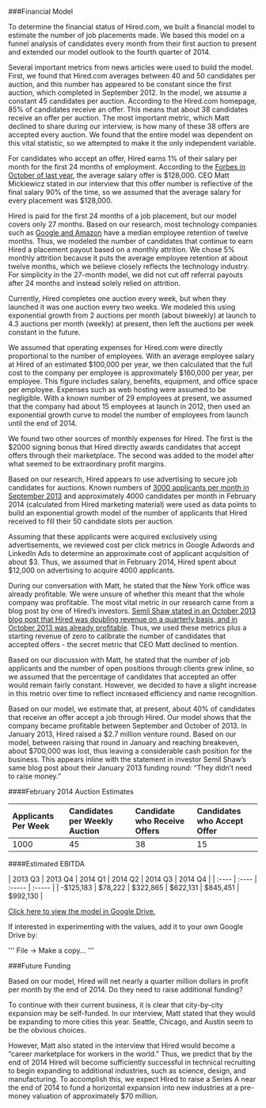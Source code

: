 ###Financial Model

To determine the financial status of Hired.com, we built a financial model to estimate the number of job placements made. We based this model on a funnel analysis of candidates every month from their first auction to present and extended our model outlook to the fourth quarter of 2014. 

Several important metrics from news articles were used to build the model. First, we found that Hired.com averages between 40 and 50 candidates per auction, and this number has appeared to be constant since the first auction, which completed in September 2012. In the model, we assume a constant 45 candidates per auction. According to the Hired.com homepage, 85% of candidates receive an offer. This means that about 38 candidates receive an offer per auction. The most important metric, which Matt declined to share during our interview, is how many of these 38 offers are accepted every auction. We found that the entire model was dependent on this vital statistic, so we attempted to make it the only independent variable. 

For candidates who accept an offer, Hired earns 1% of their salary per month for the first 24 months of employment. According to the [Forbes in October of last year](http://www.forbes.com/sites/jjcolao/2013/10/30/hired-com-has-built-what-every-tech-company-wants-a-pipeline-of-top-technical-talent/), the average salary offer is $128,000. CEO Matt Mickiewicz stated in our interview that this offer number is reflective of the final salary 90% of the time, so we assumed that the average salary for every placement was $128,000. 

Hired is paid for the first 24 months of a job placement, but our model covers only 27 months. Based on our research, most technology companies such as [Google and Amazon](http://www.slate.com/blogs/business_insider/2013/07/28/turnover_rates_by_company_how_amazon_google_and_others_stack_up.html) have a median employee retention of twelve months. Thus, we modeled the number of candidates that continue to earn Hired a placement payout based on a monthly attrition. We chose 5% monthly attrition because it puts the average employee retention at about twelve months, which we believe closely reflects the technology industry. For simplicity in the 27-month model, we did not cut off referral payouts after 24 months and instead solely relied on attrition. 

Currently, Hired completes one auction every week, but when they launched it was one auction every two weeks. We modeled this using exponential growth from 2 auctions per month (about biweekly) at launch to 4.3 auctions per month (weekly) at present, then left the auctions per week constant in the future. 

We assumed that operating expenses for Hired.com were directly proportional to the number of employees. With an average employee salary at Hired of an estimated $100,000 per year, we then calculated that the full cost to the company per employee is approximately $160,000 per year, per employee. This figure includes salary, benefits, equipment, and office space per employee. Expenses such as web hosting were assumed to be negligible. With a known number of 29 employees at present, we assumed that the company had about 15 employees at launch in 2012, then used an exponential growth curve to model the number of employees from launch until the end of 2014. 

We found two other sources of monthly expenses for Hired. The first is the $2000 signing bonus that Hired directly awards candidates that accept offers through their marketplace. The second was added to the model after what seemed to be extraordinary profit margins.

Based on our research, Hired appears to use advertising to secure job candidates for auctions. Known numbers of [3000 applicants per month in September 2013](http://techcrunch.com/2013/09/17/developer-auction-is-hired-com/) and approximately 4000 candidates per month in February 2014 (calculated from Hired marketing material) were used as data points to build an exponential growth model of the number of applicants that Hired received to fill their 50 candidate slots per auction. 

Assuming that these applicants were acquired exclusively using advertisements, we reviewed cost per click metrics in Google Adwords and LinkedIn Ads to determine an approximate cost of applicant acquisition of about $3. Thus, we assumed that in February 2014, Hired spent about $12,000 on advertising to acquire 4000 applicants. 

During our conversation with Matt, he stated that the New York office was already profitable. We were unsure of whether this meant that the whole company was profitable. The most vital metric in our research came from a blog post by one of Hired’s investors. [Semil Shaw stated in an October 2013 blog post that Hired was doubling revenue on a quarterly basis, and in October 2013 was already profitable](http://blog.semilshah.com/2013/10/24/the-story-behind-my-first-investment-hired-com/). Thus, we used these metrics plus a starting revenue of zero to calibrate the number of candidates that accepted offers - the secret metric that CEO Matt declined to mention.

Based on our discussion with Matt, he stated that the number of job applicants and the number of open positions through clients grew inline, so we assumed that the percentage of candidates that accepted an offer would remain fairly constant. However, we decided to have a slight increase in this metric over time to reflect increased efficiency and name recognition. 

Based on our model, we estimate that, at present, about 40% of candidates that receive an offer accept a job through Hired. Our model shows that the company became profitable between September and October of 2013. In January 2013, Hired raised a $2.7 million venture round. Based on our model, between raising that round in January and reaching breakeven, about $700,000 was lost, thus leaving a considerable cash position for the business. This appears inline with the statement in investor Semil Shaw’s same blog post about their January 2013 funding round: “They didn’t need to raise money.”

####February 2014 Auction Estimates

| Applicants Per Week | Candidates per Weekly Auction | Candidate who Receive Offers | Candidates who Accept Offer |
| :---- | :-- | :-- | :-- |
| 1000 | 45 | 38 | 15 |


####Estimated EBITDA

| 2013 Q3 | 2013 Q4 | 2014 Q1 | 2014 Q2 | 2014 Q3 | 2014 Q4 |
| :---- | :---- | :----- | :----- |
| -$125,183 | $78,222 | $322,865 | $622,131 | $845,451 | $992,130 |

[Click here to view the model in Google Drive.](https://docs.google.com/spreadsheet/ccc?key=0AvQtqc6_wGbXdFBYWDFpTjkyejctdHVGaG44SmFyN0E&usp=sharing)

If interested in experimenting with the values, add it to your own Google Drive by:

'''
File -> Make a copy... 
'''

###Future Funding

Based on our model, Hired will net nearly a quarter million dollars in profit per month by the end of 2014. Do they need to raise additional funding?

To continue with their current business, it is clear that city-by-city expansion may be self-funded. In our interview, Matt stated that they would be expanding to more cities this year. Seattle, Chicago, and Austin seem to be the obvious choices. 

However, Matt also stated in the interview that Hired would become a “career marketplace for workers in the world.” Thus, we predict that by the end of 2014 Hired will become sufficiently successful in technical recruiting to begin expanding to additional industries, such as science, design, and manufacturing. To accomplish this, we expect Hired to raise a Series A near the end of 2014 to fund a horizontal expansion into new industries at a pre-money valuation of approximately $70 million. 